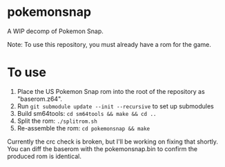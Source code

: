 # pokemonsnap
A WIP decomp of Pokemon Snap. 

Note: To use this repository, you must already have a rom for the game.

# To use
1. Place the US Pokemon Snap rom into the root of the repository as "baserom.z64".
2. Run `git submodule update --init --recursive` to set up submodules
3. Build sm64tools: `cd sm64tools && make && cd ..`
4. Split the rom: `./splitrom.sh`
5. Re-assemble the rom: `cd pokemonsnap && make`

Currently the crc check is broken, but I'll be working on fixing that shortly. You can diff the baserom with the pokemonsnap.bin to confirm the produced rom is identical.
